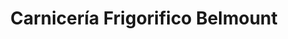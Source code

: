 ---
title: "Carnicería Frigorifico Belmount"
url: /caracas/carniceria-frigorifico-belmount/
shop: carnicero
---